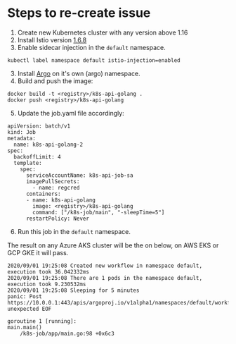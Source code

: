 # Steps to re-create issue

1. Create new Kubernetes cluster with any version above 1.16
2. Install Istio version [1.6.8](https://istio.io/latest/news/releases/1.6.x/announcing-1.6.8/)
3. Enable sidecar injection in the ```default``` namespace.
```
kubectl label namespace default istio-injection=enabled
```
3. Install [Argo](https://github.com/argoproj/argo/blob/master/manifests/install.yaml) on it's own (argo) namespace.
4. Build and push the image:
```
docker build -t <registry>/k8s-api-golang .
docker push <registry>/k8s-api-golang
  ```
5. Update the job.yaml file accordingly: 
```
apiVersion: batch/v1
kind: Job
metadata:
  name: k8s-api-golang-2
spec:
  backoffLimit: 4
  template:
    spec:
      serviceAccountName: k8s-api-job-sa
      imagePullSecrets:
        - name: regcred
      containers:
      - name: k8s-api-golang
        image: <registry>/k8s-api-golang
        command: ["/k8s-job/main", "-sleepTime=5"]
      restartPolicy: Never
```
6. Run this job in the ```default``` namespace. 

The result on any Azure AKS cluster will be the on below, on AWS EKS or GCP GKE it will pass. 

```
2020/09/01 19:25:08 Created new workflow in namespace default, execution took 36.042332ms 
2020/09/01 19:25:08 There are 1 pods in the namespace default, execution took 9.230532ms 
2020/09/01 19:25:08 Sleeping for 5 minutes
panic: Post https://10.0.0.1:443/apis/argoproj.io/v1alpha1/namespaces/default/workflows: unexpected EOF

goroutine 1 [running]:
main.main()
	/k8s-job/app/main.go:98 +0x6c3
```
